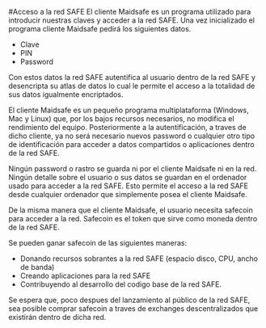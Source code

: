 #Acceso a la red SAFE
El cliente Maidsafe es un programa utilizado para introducir nuestras claves y acceder a la red SAFE. Una vez inicializado el programa cliente Maidsafe pedirá los siguientes datos.

* Clave
* PIN
* Password

Con estos datos la red SAFE autentifica al usuario dentro de la red SAFE y desencripta su atlas de datos lo cual le permite el acceso a la totalidad de sus datos igualmente encriptados.

El cliente Maidsafe es un pequeño programa multiplataforma (Windows, Mac y Linux) que, por los bajos recursos necesarios, no modifica el rendimiento del equipo. Posteriormente a la autentificación, a traves de dicho cliente, ya no será necesario nuevos password o cualquier otro tipo de identificación para acceder a datos compartidos o aplicaciones dentro de la red SAFE.

Ningún password o rastro se guarda ni por el cliente Maidsafe ni en la red. Ningún detalle sobre el usuario o sus datos se guardan en el ordenador usado para acceder a la red SAFE. Esto permite el acceso a la red SAFE desde cualquier ordenador que simplemente posea el cliente Maidsafe.

De la misma manera que el cliente Maidsafe, el usuario necesita safecoin para acceder a la red. Safecoin es el token que sirve como moneda dentro de la red SAFE.

Se pueden ganar safecoin de las siguientes maneras:

* Donando recursos sobrantes a la red SAFE (espacio disco, CPU, ancho de banda)
* Creando aplicaciones para la red SAFE
* Contribuyendo al desarrollo del codigo base de la red SAFE.

Se espera que, poco despues del lanzamiento al público de la red SAFE, sea posible comprar safecoin a traves de exchanges descentralizados que existirán dentro de dicha red.
